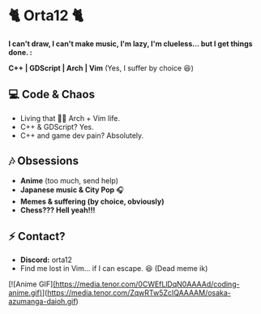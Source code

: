 # 🐈 Orta12 🐈

**I can't draw, I can't make music, I'm lazy, I'm clueless... but I get things done. :**

**C++ | GDScript | Arch | Vim** (Yes, I suffer by choice 😆)

## 💻 Code & Chaos
- Living that 🏴‍☠️ Arch + Vim life.
- C++ & GDScript? Yes.
- C++ and game dev pain? Absolutely.

## 🎶 Obsessions
- **Anime** (too much, send help)
- **Japanese music & City Pop** 🎧
- **Memes & suffering (by choice, obviously)**
- **Chess??? Hell yeah!!!**

## ⚡ Contact?
- **Discord:** orta12
- Find me lost in Vim... if I can escape. 😆 (Dead meme ik)

[![Anime GIF][(https://media.tenor.com/0CWEfLlDqN0AAAAd/coding-anime.gif)](https://media.tenor.com/ZqwRTw5ZcIQAAAAM/osaka-azumanga-daioh.gif)](https://media.tenor.com/ZqwRTw5ZcIQAAAAM/osaka-azumanga-daioh.gif)
